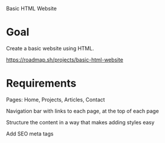 Basic HTML Website

# Goal

Create a basic website using HTML.

https://roadmap.sh/projects/basic-html-website

# Requirements

Pages: Home, Projects, Articles, Contact

Navigation bar with links to each page, at the top of each page

Structure the content in a way that makes adding styles easy

Add SEO meta tags
